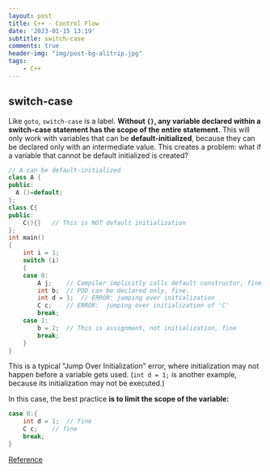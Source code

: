 ```yaml
---
layout: post
title: C++ - Control Flow
date: '2023-01-15 13:19'
subtitle: switch-case
comments: true
header-img: "img/post-bg-alitrip.jpg"
tags:
    - C++
---
```


## switch-case

Like `goto`, `switch-case` is a label. **Without `{}`, any variable declared within a switch-case statement has the scope of the entire statement.** This will only work with variables that can be **default-initialized**, because they can be declared only with an intermediate value. This creates a problem: what if a variable that cannot be default initialized is created?

```cpp
// A can be default-initialized
class A {
public:
  A ()=default;
};
class C{
public:
    C(){}   // This is NOT default initialization
};
int main()
{
    int i = 1;
    switch (i)
    {
    case 0:
        A j;    // Compiler implicitly calls default constructor, fine
        int b;  // POD can be declared only, fine.
        int d = 1;  // ERROR: jumping over initialization
        C c;    // ERROR:  jumping over initialization of 'C'
        break;
    case 1:
        b = 2;  // This is assignment, not initialization, fine
        break;
    }
}
```

This is a typical "Jump Over Initialization" error, where initialization may not happen before a variable gets used. (`int d = 1;` is another example, because its initialization may not be executed.)

In this case, the best practice **is to limit the scope of the variable:**

```cpp
case 0:{
    int d = 1;  // fine
    C c;    // fine
    break;
}
```

[Reference](https://stackoverflow.com/a/92730) 

